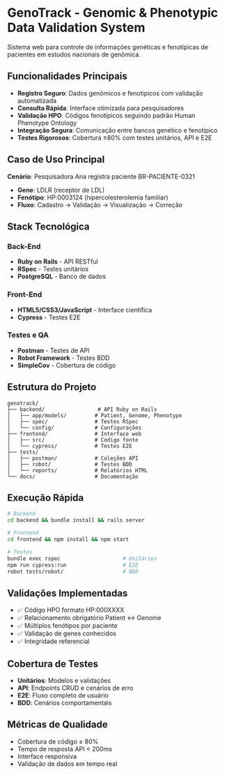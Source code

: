 # GenoTrack - Genomic & Phenotypic Data Validation System

Sistema web para controle de informações genéticas e fenotípicas de pacientes em estudos nacionais de genômica.

## Funcionalidades Principais

- **Registro Seguro**: Dados genômicos e fenotípicos com validação automatizada
- **Consulta Rápida**: Interface otimizada para pesquisadores
- **Validação HPO**: Códigos fenotípicos seguindo padrão Human Phenotype Ontology
- **Integração Segura**: Comunicação entre bancos genético e fenotípico
- **Testes Rigorosos**: Cobertura ≥80% com testes unitários, API e E2E

## Caso de Uso Principal

**Cenário**: Pesquisadora Ana registra paciente BR-PACIENTE-0321
- **Gene**: LDLR (receptor de LDL)
- **Fenótipo**: HP:0003124 (hipercolesterolemia familiar)
- **Fluxo**: Cadastro → Validação → Visualização → Correção

## Stack Tecnológica

### Back-End
- **Ruby on Rails** - API RESTful
- **RSpec** - Testes unitários
- **PostgreSQL** - Banco de dados

### Front-End
- **HTML5/CSS3/JavaScript** - Interface científica
- **Cypress** - Testes E2E

### Testes e QA
- **Postman** - Testes de API
- **Robot Framework** - Testes BDD
- **SimpleCov** - Cobertura de código

## Estrutura do Projeto

```
genotrack/
├── backend/                 # API Ruby on Rails
│   ├── app/models/         # Patient, Genome, Phenotype
│   ├── spec/               # Testes RSpec
│   └── config/             # Configurações
├── frontend/               # Interface web
│   ├── src/                # Código fonte
│   └── cypress/            # Testes E2E
├── tests/
│   ├── postman/            # Coleções API
│   ├── robot/              # Testes BDD
│   └── reports/            # Relatórios HTML
└── docs/                   # Documentação
```

## Execução Rápida

```bash
# Backend
cd backend && bundle install && rails server

# Frontend
cd frontend && npm install && npm start

# Testes
bundle exec rspec                    # Unitários
npm run cypress:run                  # E2E
robot tests/robot/                   # BDD
```

## Validações Implementadas

- ✅ Código HPO formato HP:000XXXX
- ✅ Relacionamento obrigatório Patient ↔ Genome
- ✅ Múltiplos fenótipos por paciente
- ✅ Validação de genes conhecidos
- ✅ Integridade referencial

## Cobertura de Testes

- **Unitários**: Modelos e validações
- **API**: Endpoints CRUD e cenários de erro
- **E2E**: Fluxo completo de usuário
- **BDD**: Cenários comportamentais

## Métricas de Qualidade

- Cobertura de código ≥ 80%
- Tempo de resposta API < 200ms
- Interface responsiva
- Validação de dados em tempo real
